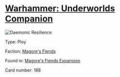 # [Warhammer: Underworlds Companion](https://guidokessels.github.io/wh-underworlds)

  

![Daemonic Resilience](https://warhammerunderworlds.com/wp-content/uploads/sites/6/2018/03/188_ENG.png)



Type: Ploy

Faction: [Magore's Fiends](https://guidokessels.github.io/wh-underworlds/factions/magores-fiends.md)

Found in: [Magore's Fiends Expansion](https://guidokessels.github.io/wh-underworlds/locations/magores-fiends-expansion.md)

Card number: 188
